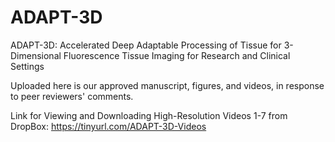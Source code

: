 # ADAPT-3D
ADAPT-3D: Accelerated Deep Adaptable Processing of Tissue for 3-Dimensional Fluorescence Tissue Imaging for Research and Clinical Settings

Uploaded here is our approved manuscript, figures, and videos, in response to peer reviewers' comments. 

Link for Viewing and Downloading High-Resolution Videos 1-7 from DropBox:
https://tinyurl.com/ADAPT-3D-Videos

